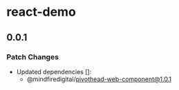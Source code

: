 # react-demo

## 0.0.1

### Patch Changes

- Updated dependencies []:
  - @mindfiredigital/pivothead-web-component@1.0.1

